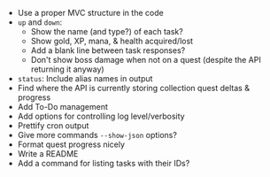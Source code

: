 - Use a proper MVC structure in the code
- `up` and `down`:
    - Show the name (and type?) of each task?
    - Show gold, XP, mana, & health acquired/lost
    - Add a blank line between task responses?
    - Don't show boss damage when not on a quest (despite the API returning it
      anyway)
- `status`: Include alias names in output
- Find where the API is currently storing collection quest deltas & progress
- Add To-Do management
- Add options for controlling log level/verbosity
- Prettify cron output
- Give more commands `--show-json` options?
- Format quest progress nicely
- Write a README
- Add a command for listing tasks with their IDs?
